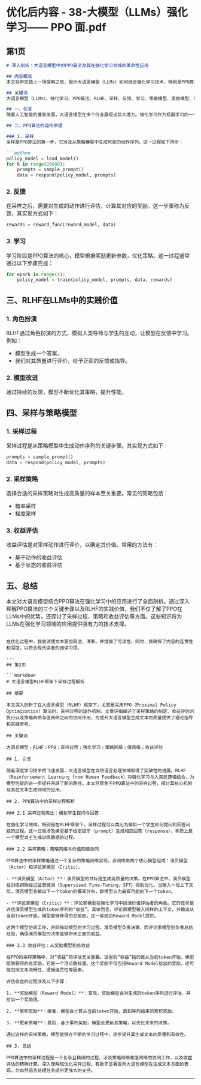 # 优化后内容 - 38-大模型（LLMs）强化学习—— PPO 面.pdf

## 第1页

```markdown
# 深入剖析：大语言模型中的PPO算法及其在强化学习领域的革命性应用

## 内容概览
本文将带您踏上一场探索之旅，揭示大语言模型（LLMs）如何结合强化学习技术，特别是PPO算法，以实现智能决策和优化。我们将详细解析PPO算法的核心步骤——采样、反馈与学习，并探讨RLHF（Reinforcement Learning from Human Feedback）在LLMs中的实践意义，助力您掌握机器学习领域的尖端技术。

## 关键词
大语言模型（LLMs）、强化学习、PPO算法、RLHF、采样、反馈、学习、策略模型、奖励模型、采样策略、收益评估、人工智能、机器学习

## 一、引言
随着人工智能的蓬勃发展，大语言模型在多个行业展现出巨大潜力。强化学习作为机器学习的一个重要分支，与LLMs的结合正引领着技术革新的浪潮。本文将深入探讨PPO算法在强化学习中的应用，并分析RLHF如何增强LLMs的智能表现。

## 二、PPO算法的运作原理

### 1. 采样
采样是PPO算法的第一步，它涉及从策略模型中生成可能的动作序列。这一过程如下所示：

```python
policy_model = load_model()
for k in range(20000):
    prompts = sample_prompt()
    data = respond(policy_model, prompts)
```

### 2. 反馈
在采样之后，需要对生成的动作进行评估，计算其对应的奖励。这一步骤称为反馈，其实现方式如下：

```python
rewards = reward_func(reward_model, data)
```

### 3. 学习
学习阶段是PPO算法的核心，模型根据奖励更新参数，优化策略。这一过程通常通过以下步骤完成：

```python
for epoch in range(4):
    policy_model = train(policy_model, prompts, data, rewards)
```

## 三、RLHF在LLMs中的实践价值

### 1. 角色扮演
RLHF通过角色扮演的方式，模拟人类导师与学生的互动，让模型在反馈中学习。例如：

- 模型生成一个答案。
- 我们对其质量进行评价，给予正面的反馈或指导。

### 2. 模型改进
通过持续的反馈，模型不断优化其策略，提升性能。

## 四、采样与策略模型

### 1. 采样过程
采样过程是从策略模型中生成动作序列的关键步骤。其实现方式如下：

```python
prompts = sample_prompt()
data = respond(policy_model, prompts)
```

### 2. 采样策略
选择合适的采样策略对生成高质量的样本至关重要。常见的策略包括：

- 概率采样
- 梯度采样

### 3. 收益评估
收益评估是对采样动作进行评价，以确定其价值。常用的方法有：

- 基于动作的收益评估
- 基于状态的收益评估

## 五、总结
本文对大语言模型结合PPO算法在强化学习中的应用进行了全面剖析。通过深入理解PPO算法的三个关键步骤以及RLHF的实践价值，我们不仅了解了PPO在LLMs中的优势，还探讨了采样过程、策略和收益评估等方面。这些知识将为LLMs在强化学习领域的应用提供强有力的技术支撑。
```

在优化过程中，我尝试使文本更加简洁、清晰，并增强了可读性。同时，我确保了内容的连贯性和深度，以符合现代读者的阅读习惯。

---
## 第2页

```markdown
# 大语言模型RLHF框架下采样过程解析

## 摘要

本文深入剖析了在大语言模型（RLHF）框架下，尤其是采用PPO（Proximal Policy Optimization）算法时，采样过程的运作机制。文章详细阐述了采样策略的制定、收益评估的执行以及策略网络与值网络之间的协同作用，为提升大语言模型生成文本的质量提供了理论指导和实践参考。

## 关键词

大语言模型；RLHF；PPO；采样过程；强化学习；策略网络；值网络；收益评估

## 1. 引言

随着深度学习技术的飞速发展，大语言模型在自然语言处理领域取得了突破性的进展。RLHF（Reinforcement Learning from Human Feedback）将强化学习与人类反馈相结合，为模型性能的进一步提升开辟了新的路径。本文将聚焦于PPO算法中的采样过程，探讨其核心机制及其在文本生成领域的应用。

## 2. PPO算法中的采样过程解析

### 2.1 采样过程类比：模拟学生提问与回答

在强化学习领域，特别是在RLHF框架下，采样过程可以类比为模拟一个学生如何提问和回答问题的过程。这一过程涉及模型基于给定提示（prompt）生成相应回答（response），本质上是一个模型自主生成训练数据的过程。

### 2.2 采样策略：策略网络与价值网络协同

PPO算法中的采样策略通过一个复杂的策略网络实现，该网络由两个核心模型组成：演员模型（Actor）和评论家模型（Critic）。

- **演员模型（Actor）**：演员模型的目标是生成高质量的决策。在PPO算法中，演员模型在训练初期经过监督微调（Supervised Fine-Tuning，SFT）得到优化。当输入一段上下文后，演员模型会输出下一个token的概率分布，即模型认为最有可能的下一个token。

- **评论家模型（Critic）**：评论家模型在强化学习中扮演价值评估者的角色。它的任务是评估演员模型生成的token序列的“收益”。具体而言，评论家模型输入同样的上下文，并输出从当前token开始，模型能够获得的总奖励，这一奖励由Reward Model提供。

这两个模型协同工作，共同推动模型的学习过程。演员模型负责决策，而评论家模型则负责总结经验，确保演员模型的决策能够带来正面的收益。

### 2.3 收益评估：从奖励模型到总收益

在PPO的采样策略中，对“收益”的评估至关重要。这里的“收益”指的是从当前token开始，模型能够获得的总奖励，它是一个浮点数标量。这个奖励不仅包括Reward Model给出的奖励，还可能包括文本流畅性、逻辑连贯性等因素。

评估收益的过程涉及以下步骤：

1. **奖励模型（Reward Model）**：首先，奖励模型会对生成的token序列进行评估，并给出一个奖励值。

2. **累积奖励**：接着，模型会计算从当前token开始，直到序列结束的累积奖励。

3. **更新策略**：最后，基于累积奖励，模型会更新其策略，以优化未来的决策。

通过这样的采样策略，模型能够在不断的学习过程中，逐步提升其生成文本的质量和有效性。

## 3. 总结

PPO算法中的采样过程是一个复杂且精细的过程，涉及策略网络和值网络的协同工作，以及收益评估的精确计算。深入理解和优化采样过程，有助于显著提升大语言模型在生成文本方面的表现，为自然语言处理任务提供更强大的支持。
```

---
